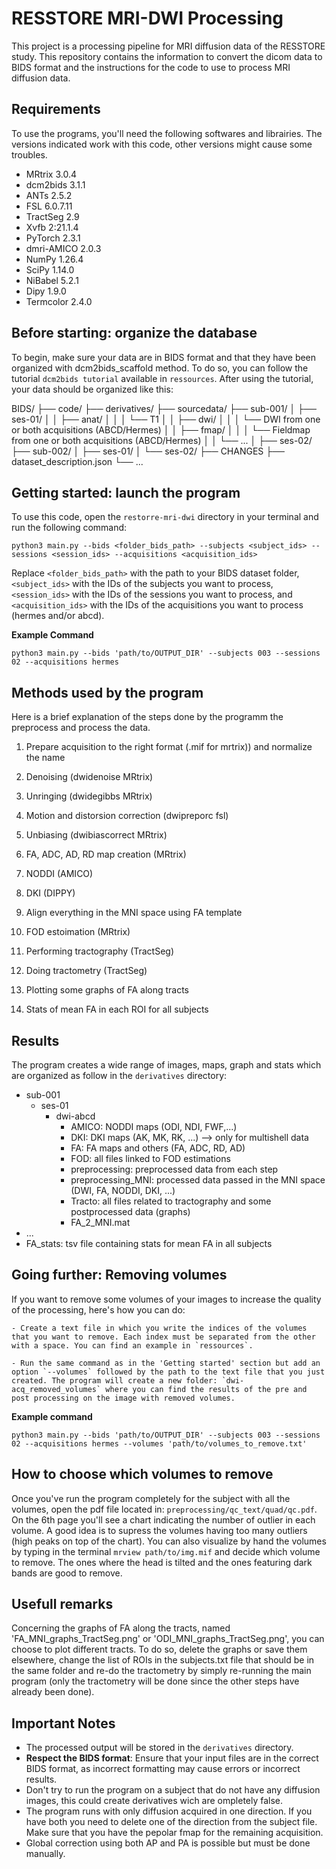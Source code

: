 # RESSTORE MRI-DWI Processing

This project is a processing pipeline for MRI diffusion data of the RESSTORE study. This repository contains the information to convert the dicom data to BIDS format and the instructions for the code to use to process MRI diffusion data.


## Requirements

To use the programs, you'll need the following softwares and librairies. The versions indicated work with this code, other versions might cause some troubles. 
- MRtrix 3.0.4
- dcm2bids 3.1.1
- ANTs 2.5.2
- FSL 6.0.7.11
- TractSeg 2.9
- Xvfb 2:21.1.4
- PyTorch 2.3.1
- dmri-AMICO 2.0.3
- NumPy 1.26.4
- SciPy 1.14.0
- NiBabel 5.2.1
- Dipy 1.9.0
- Termcolor 2.4.0


## Before starting: organize the database

To begin, make sure your data are in BIDS format and that they have been organized with dcm2bids_scaffold method. To do so, you can follow the tutorial `dcm2bids tutorial` available in `ressources`. After using the tutorial, your data should be organized like this:

BIDS/
├── code/
├── derivatives/
├── sourcedata/
├── sub-001/
│ ├── ses-01/
│ │ ├── anat/
│ │ │ └── T1
│ │ ├── dwi/
│ │ │ └── DWI from one or both acquisitions (ABCD/Hermes)
│ │ ├── fmap/
│ │ │ └── Fieldmap from one or both acquisitions (ABCD/Hermes)
│ │ └── ...
│ ├── ses-02/
├── sub-002/
│ ├── ses-01/
│ └── ses-02/
├── CHANGES
├── dataset_description.json
└── ...


## Getting started: launch the program 

To use this code, open the `restorre-mri-dwi` directory in your terminal and run the following command:
```
python3 main.py --bids <folder_bids_path> --subjects <subject_ids> --sessions <session_ids> --acquisitions <acquisition_ids>
```
Replace `<folder_bids_path>` with the path to your BIDS dataset folder, `<subject_ids>` with the IDs of the subjects you want to process, `<session_ids>` with the IDs of the sessions you want to process, and `<acquisition_ids>` with the IDs of the acquisitions you want to process (hermes and/or abcd).

**Example Command**
```
python3 main.py --bids 'path/to/OUTPUT_DIR' --subjects 003 --sessions 02 --acquisitions hermes
```



## Methods used by the program

Here is a brief explanation of the steps done by the programm the preprocess and process the data.

1) Prepare acquisition to the right format (.mif for mrtrix)) and normalize the name 

2) Denoising (dwidenoise MRtrix)
3) Unringing (dwidegibbs MRtrix)
4) Motion and distorsion correction (dwipreporc fsl)
4) Unbiasing (dwibiascorrect MRtrix)
5) FA, ADC, AD, RD map creation (MRtrix)
6) NODDI (AMICO)
7) DKI (DIPPY)
8) Align everything in the MNI space using FA template
9) FOD estoimation (MRtrix)
10) Performing tractography (TractSeg)
11) Doing tractometry (TractSeg) 
12) Plotting some graphs of FA along tracts 
13) Stats of mean FA in each ROI for all subjects


## Results

The program creates a wide range of images, maps, graph and stats which are organized as follow in the `derivatives` directory:

- sub-001
  - ses-01
    - dwi-abcd
        - AMICO: NODDI maps (ODI, NDI, FWF,...)
        - DKI: DKI maps (AK, MK, RK, ...) --> only for multishell data
        - FA: FA maps and others (FA, ADC, RD, AD)
        - FOD: all files linked to FOD estimations
        - preprocessing: preprocessed data from each step 
        - preprocessing_MNI: processed data passed in the MNI space (DWI, FA, NODDI, DKI, ...)
        - Tracto: all files related to tractography and some postprocessed data (graphs)
        - FA_2_MNI.mat
 - ...
 - FA_stats: tsv file containing stats for mean FA in all subjects



## Going further: Removing volumes

If you want to remove some volumes of your images to increase the quality of the processing, here's how you can do:  
  
	- Create a text file in which you write the indices of the volumes that you want to remove. Each index must be separated from the other with a space. You can find an example in `ressources`.   
	  
	- Run the same command as in the 'Getting started' section but add an option `--volumes` followed by the path to the text file that you just created. The program will create a new folder: `dwi-acq_removed_volumes` where you can find the results of the pre and post processing on the image with removed volumes.  
	
**Example command**	
```
python3 main.py --bids 'path/to/OUTPUT_DIR' --subjects 003 --sessions 02 --acquisitions hermes --volumes 'path/to/volumes_to_remove.txt'
```



## How to choose which volumes to remove

Once you've run the program completely for the subject with all the volumes, open the pdf file located in: `preprocessing/qc_text/quad/qc.pdf`. On the 6th page you'll see a chart indicating the number of outlier in each volume. A good idea is to supress the volumes having too many outliers (high peaks on top of the chart).
You can also visualize by hand the volumes by typing in the terminal `mrview path/to/img.mif` and decide which volume to remove. The ones where the head is tilted and the ones featuring dark bands are good to remove.  





## Usefull remarks

Concerning the graphs of FA along the tracts, named 'FA_MNI_graphs_TractSeg.png' or 'ODI_MNI_graphs_TractSeg.png', you can choose to plot different tracts. To do so, delete the graphs or save them elsewhere, change the list of ROIs in the subjects.txt file that should be in the same folder and re-do the tractometry by simply re-running the main program (only the tractometry will be done since the other steps have already been done).  



## Important Notes

* The processed output will be stored in the `derivatives` directory.
* **Respect the BIDS format**: Ensure that your input files are in the correct BIDS format, as incorrect formatting may cause errors or incorrect results.
* Don't try to run the program on a subject that do not have any diffusion images, this could create derivatives wich are ompletely false.
* The program runs with only diffusion acquired in one direction. If you have both you need to delete one of the direction from the subject file. Make sure that you have the pepolar fmap for the remaining acquisition.
* Global correction using both AP and PA is possible but must be done manually. 

